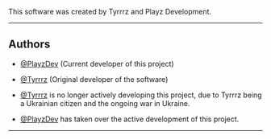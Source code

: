 This software was created by Tyrrrz and Playz Development.
_________________________________________________________________________________________________________________________________________________________________________

## Authors
- [@PlayzDev](https://github.com/PlayzDev) (Current developer of this project)
- [@Tyrrrz](https://github.com/Tyrrrz) (Original developer of the software)


- [@Tyrrrz](https://github.com/Tyrrrz) is no longer actively developing this project, due to Tyrrrz being a Ukrainian citizen and the ongoing war in Ukraine.
- [@PlayzDev](https://github.com/PlayzDev) has taken over the active development of this project.
_________________________________________________________________________________________________________________________________________________________________________
